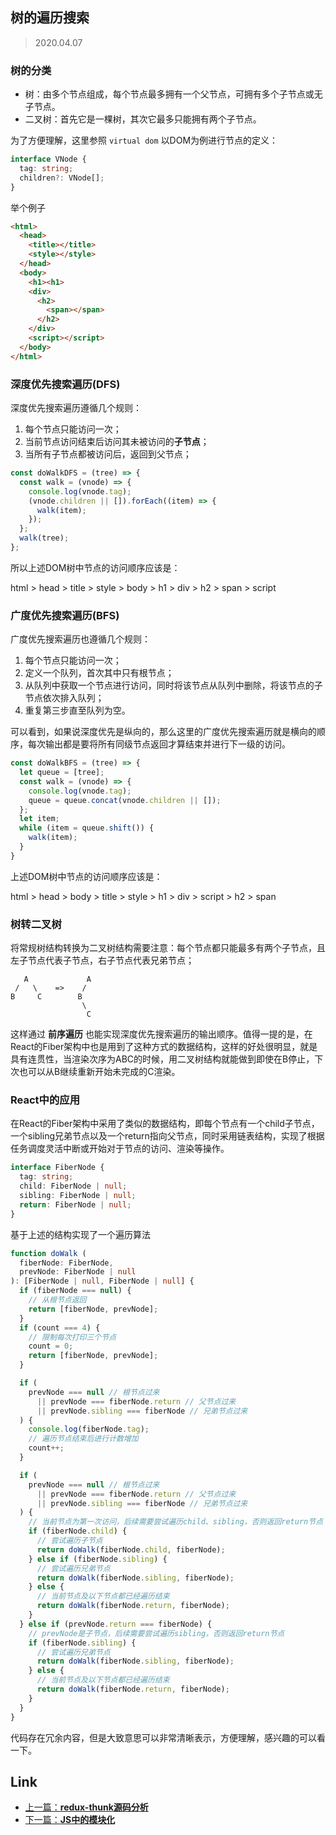 ## 树的遍历搜索

> 2020.04.07

### 树的分类

+ 树：由多个节点组成，每个节点最多拥有一个父节点，可拥有多个子节点或无子节点。
+ 二叉树：首先它是一棵树，其次它最多只能拥有两个子节点。

为了方便理解，这里参照 `virtual dom` 以DOM为例进行节点的定义：

```typescript
interface VNode {
  tag: string;
  children?: VNode[];
}
```

举个例子

```html
<html>
  <head>
    <title></title>
    <style></style>
  </head>
  <body>
    <h1><h1>
    <div>
      <h2>
        <span></span>
      </h2>
    </div>
    <script></script>
  </body>
</html>
```

### 深度优先搜索遍历(DFS)

深度优先搜索遍历遵循几个规则：

1. 每个节点只能访问一次；
2. 当前节点访问结束后访问其未被访问的**子节点**；
3. 当所有子节点都被访问后，返回到父节点；

```javascript
const doWalkDFS = (tree) => {
  const walk = (vnode) => {
    console.log(vnode.tag);
    (vnode.children || []).forEach((item) => {
      walk(item);
    });
  };
  walk(tree);
};
```
所以上述DOM树中节点的访问顺序应该是：

html > head > title > style > body > h1 > div > h2 > span > script

### 广度优先搜索遍历(BFS)

广度优先搜索遍历也遵循几个规则：

1. 每个节点只能访问一次；
2. 定义一个队列，首次其中只有根节点；
3. 从队列中获取一个节点进行访问，同时将该节点从队列中删除，将该节点的子节点依次排入队列；
4. 重复第三步直至队列为空。

可以看到，如果说深度优先是纵向的，那么这里的广度优先搜索遍历就是横向的顺序，每次输出都是要将所有同级节点返回才算结束并进行下一级的访问。

```javascript
const doWalkBFS = (tree) => {
  let queue = [tree];
  const walk = (vnode) => {
    console.log(vnode.tag);
    queue = queue.concat(vnode.children || []);
  };
  let item;
  while (item = queue.shift()) {
    walk(item);
  }
}
```

上述DOM树中节点的访问顺序应该是：

html > head > body > title > style > h1 > div > script > h2 > span

### 树转二叉树

将常规树结构转换为二叉树结构需要注意：每个节点都只能最多有两个子节点，且左子节点代表子节点，右子节点代表兄弟节点；

```
   A             A
 /   \    =>    /
B     C        B
                \
                 C
```

这样通过 **前序遍历** 也能实现深度优先搜索遍历的输出顺序。值得一提的是，在React的Fiber架构中也是用到了这种方式的数据结构，这样的好处很明显，就是具有连贯性，当渲染次序为ABC的时候，用二叉树结构就能做到即使在B停止，下次也可以从B继续重新开始未完成的C渲染。

### React中的应用

在React的Fiber架构中采用了类似的数据结构，即每个节点有一个child子节点，一个sibling兄弟节点以及一个return指向父节点，同时采用链表结构，实现了根据任务调度灵活中断或开始对于节点的访问、渲染等操作。

```typescript
interface FiberNode {
  tag: string;
  child: FiberNode | null;
  sibling: FiberNode | null;
  return: FiberNode | null;
}
```

基于上述的结构实现了一个遍历算法

```typescript
function doWalk (
  fiberNode: FiberNode, 
  prevNode: FiberNode | null
): [FiberNode | null, FiberNode | null] {
  if (fiberNode === null) {
    // 从根节点返回
    return [fiberNode, prevNode];
  }
  if (count === 4) {
    // 限制每次打印三个节点
    count = 0;
    return [fiberNode, prevNode];
  }

  if (
    prevNode === null // 根节点过来
      || prevNode === fiberNode.return // 父节点过来
      || prevNode.sibling === fiberNode // 兄弟节点过来
  ) {
    console.log(fiberNode.tag);
    // 遍历节点结束后进行计数增加
    count++;
  }

  if (
    prevNode === null // 根节点过来
      || prevNode === fiberNode.return // 父节点过来
      || prevNode.sibling === fiberNode // 兄弟节点过来
  ) {
    // 当前节点为第一次访问，后续需要尝试遍历child、sibling，否则返回return节点
    if (fiberNode.child) {
      // 尝试遍历子节点
      return doWalk(fiberNode.child, fiberNode);
    } else if (fiberNode.sibling) {
      // 尝试遍历兄弟节点
      return doWalk(fiberNode.sibling, fiberNode);
    } else {
      // 当前节点及以下节点都已经遍历结束
      return doWalk(fiberNode.return, fiberNode);
    }
  } else if (prevNode.return === fiberNode) {
    // prevNode是子节点，后续需要尝试遍历sibling，否则返回return节点
    if (fiberNode.sibling) {
      // 尝试遍历兄弟节点
      return doWalk(fiberNode.sibling, fiberNode);
    } else {
      // 当前节点及以下节点都已经遍历结束
      return doWalk(fiberNode.return, fiberNode);
    }
  }
}
```

代码存在冗余内容，但是大致意思可以非常清晰表示，方便理解，感兴趣的可以看一下。

## Link

+ [上一篇：**redux-thunk源码分析**](../Redux/redux-thunk.md)
+ [下一篇：**JS中的模块化**](../Syntax/JS中的模块化.md)